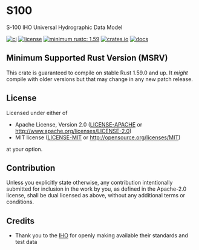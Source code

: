 # S100

S-100 IHO Universal Hydrographic Data Model

[![ci](https://github.com/sevenseas-io/s100/actions/workflows/ci.yml/badge.svg)](https://github.com/sevenseas-io/s100/actions)
[![license](https://img.shields.io/badge/license-MIT%20or%20Apache--2-brightgreen)](https://github.com/sevenseas-io/wmm#license)
[![minimum rustc: 1.59](https://img.shields.io/badge/minimum%20rustc-1.59-yellowgreen?logo=rust)](https://www.whatrustisit.com)
[![crates.io](https://img.shields.io/crates/v/s100.svg)](https://crates.io/crates/s100)
[![docs](https://docs.rs/s100/badge.svg)](https://docs.rs/s100)

## Minimum Supported Rust Version (MSRV)

This crate is guaranteed to compile on stable Rust 1.59.0 and up. It *might* compile with older versions but that may change in any new patch release.

## License

Licensed under either of

- Apache License, Version 2.0 ([LICENSE-APACHE](LICENSE-APACHE) or
  http://www.apache.org/licenses/LICENSE-2.0)
- MIT license ([LICENSE-MIT](LICENSE-MIT) or http://opensource.org/licenses/MIT)

at your option.

## Contribution

Unless you explicitly state otherwise, any contribution intentionally submitted
for inclusion in the work by you, as defined in the Apache-2.0 license, shall be
dual licensed as above, without any additional terms or conditions.

## Credits

* Thank you to the [IHO](https://iho.int) for openly making available their standards and test data

